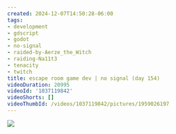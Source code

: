 ```yaml
---
created: 2024-12-07T14:50:28-06:00
tags:
- development
- gdscript
- godot
- no-signal
- raided-by-Aerze_the_Witch
- raiding-Na11t3
- tenacity
- twitch
title: escape room game dev | no signal (day 154)
videoDuration: 20995
videoId: '1037119842'
videoShorts: []
videoThumbId: /videos/1037119842/pictures/1959026197
---
```


![](20241207205028.jpg)

